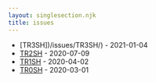 ```yaml
---
layout: singlesection.njk
title: issues
---
```


- [TR3SH])/issues/TR3SH/) - 2021-01-04
- [TR2SH](/issues/TR2SH/) - 2020-07-09
- [TR1SH](/issues/TR1SH/) - 2020-04-02
- [TR0SH](/issues/TR0SH/) - 2020-03-01